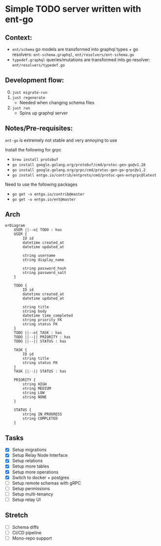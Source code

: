 # Simple TODO server written with ent-go

## Context:

- `ent/schema` go models are transformed into graphql types + go resolvers: `ent-schema.graphql`, `ent/resolvers/ent-schema.go`
- `typedef.graphql` queries/mutations are transformed into go resolver: `ent/resolvers/typedef.go`

## Development flow:

0. `just migrate-run`
1. `just regenerate`
   - Needed when changing schema files
2. `just run`
   - Spins up graphql server

## Notes/Pre-requisites:

`ent-go` is extremely not stable and very annoying to use

Install the following for grpc

- `brew install protobuf`
- `go install google.golang.org/protobuf/cmd/protoc-gen-go@v1.28`
- `go install google.golang.org/grpc/cmd/protoc-gen-go-grpc@v1.2`
- `go install entgo.io/contrib/entproto/cmd/protoc-gen-entgrpc@latest`

Need to use the following packages

- `go get -u entgo.io/contrib@master`
- `go get -u entgo.io/ent@master`

## Arch

```mermaid
erDiagram
    USER ||--o{ TODO : has
    USER {
        ID id
        datetime created_at
        datetime updated_at

        string username
        string display_name

        string password_hash
        string password_salt
    }

    TODO {
        ID id
        datetime created_at
        datetime updated_at

        string title
        string body
        datetime time_completed
        string priority FK
        string status FK
    }
    TODO ||--o{ TASK : has
    TODO ||--|| PRIORITY : has
    TODO ||--|| STATUS : has

    TASK {
        ID id
        string title
        string status FK
    }
    TASK ||--|| STATUS : has

    PRIORITY {
        string HIGH
        string MEDIUM
        string LOW
        string NONE
    }

    STATUS {
        string IN_PROGRESS
        string COMPLETED
    }
```

## Tasks

- [x] Setup migrations
- [x] Setup Relay Node Interface
- [x] Setup relations
- [x] Setup more tables
- [x] Setup more operations
- [x] Switch to docker + postgres
- [ ] Setup remote schemas with gRPC
- [ ] Setup permissions
- [ ] Setup multi-tenancy
- [ ] Setup relay UI

## Stretch

- [ ] Schema diffs
- [ ] CI/CD pipeline
- [ ] Mono-repo support
